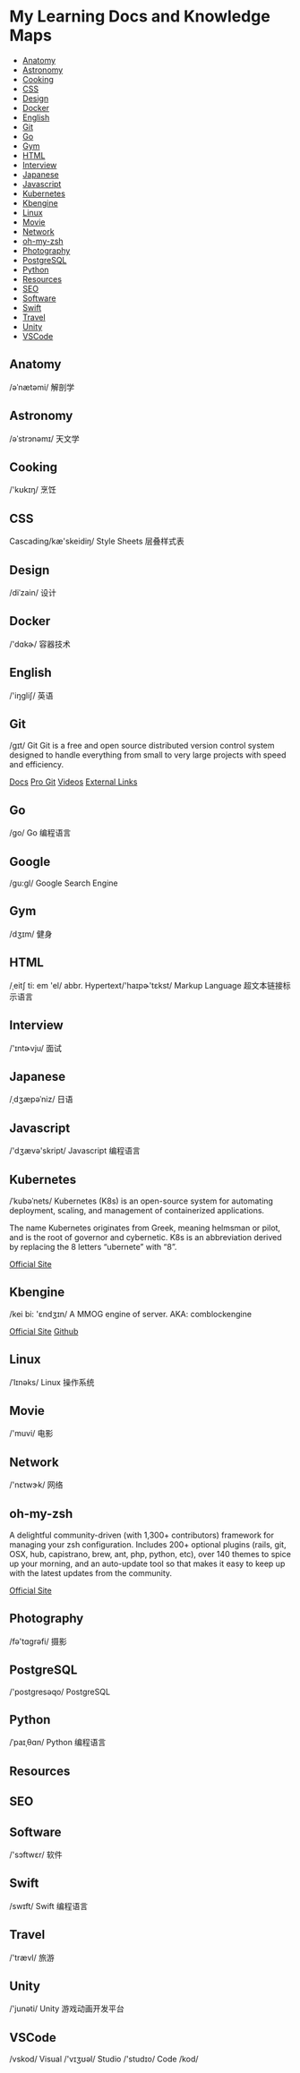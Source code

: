 # My Learning Docs and Knowledge Maps

* [Anatomy](#Anatomy)
* [Astronomy](#Astronomy)
* [Cooking](#Cooking)
* [CSS](#CSS)
* [Design](#Design)
* [Docker](#Docker)
* [English](#English)
* [Git](#Git)
* [Go](#Go)
* [Gym](#Gym)
* [HTML](#HTML)
* [Interview](#Interview)
* [Japanese](#Japanese)
* [Javascript](#Javascript)
* [Kubernetes](#Kubernetes)
* [Kbengine](#Kbengine)
* [Linux](#Linux)
* [Movie](#Movie)
* [Network](#Network)
* [oh-my-zsh](#oh-my-zsh)
* [Photography](#Photography)
* [PostgreSQL](#PostgreSQL)
* [Python](#Python)
* [Resources](#Resources)
* [SEO](#SEO)
* [Software](#Software)
* [Swift](#Swift)
* [Travel](#Travel)
* [Unity](#Unity)
* [VSCode](#VSCode)

## Anatomy
/əˈnætəmi/ 解剖学

## Astronomy
/əˈstrɔnəmɪ/ 天文学

## Cooking
/'kʊkɪŋ/ 烹饪

## CSS
Cascading/kæ'skeidiŋ/ Style Sheets 层叠样式表

## Design
/diˈzain/ 设计

## Docker
/'dɑkɚ/ 容器技术

## English
/'iŋɡliʃ/ 英语

## Git
/ɡɪt/ Git
Git is a free and open source distributed version control system designed to handle everything from small to very large projects with speed and efficiency.

[Docs](https://git-scm.com/docs)
[Pro Git](https://git-scm.com/book/en/v2)
[Videos](https://git-scm.com/videos)
[External Links](https://git-scm.com/doc/ext)

## Go
/ɡo/ Go 编程语言

## Google
/gu:gl/ Google Search Engine

## Gym
/dʒɪm/ 健身

## HTML
/ˌeitʃ ti: em 'el/ abbr. Hypertext/'haɪpɚ'tɛkst/ Markup Language 超文本链接标示语言

## Interview
/'ɪntɚvju/ 面试

## Japanese
/ˌdʒæpəˈniz/ 日语

## Javascript
/'dʒævə'skript/ Javascript 编程语言

## Kubernetes
/ˈkubəˈnets/ Kubernetes (K8s) is an open-source system for automating deployment, scaling, and management of containerized applications.

The name Kubernetes originates from Greek, meaning helmsman or pilot, and is the root of governor and cybernetic. K8s is an abbreviation derived by replacing the 8 letters “ubernete” with “8”.

[Official Site](https://kubernetes.io)

## Kbengine
/kei bi: 'ɛndʒɪn/ A MMOG engine of server. AKA: comblockengine

[Official Site](https://www.comblockengine.com/)
[Github](https://github.com/kbengine/kbengine)

## Linux
/ˈlɪnəks/ Linux 操作系统

## Movie
/'muvi/ 电影

## Network
/'nɛtwɝk/ 网络

## oh-my-zsh
A delightful community-driven (with 1,300+ contributors) framework for managing your zsh configuration. Includes 200+ optional plugins (rails, git, OSX, hub, capistrano, brew, ant, php, python, etc), over 140 themes to spice up your morning, and an auto-update tool so that makes it easy to keep up with the latest updates from the community.

[Official Site](https://ohmyz.sh/)

## Photography
/fə'tɑɡrəfi/ 摄影

## PostgreSQL
/'postgresəqo/ PostgreSQL 

## Python
/ˈpaɪˌθɑn/ Python 编程语言

## Resources

## SEO

## Software
/'sɔftwɛr/ 软件

## Swift
/swɪft/ Swift 编程语言

## Travel
/'trævl/ 旅游

## Unity
/'junəti/ Unity 游戏动画开发平台

## VSCode
/vskod/ Visual /'vɪʒʊəl/ Studio /'studɪo/ Code /kod/
